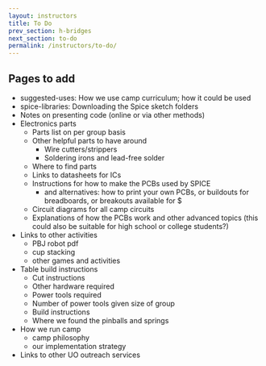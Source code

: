 ```yaml
---
layout: instructors
title: To Do
prev_section: h-bridges
next_section: to-do
permalink: /instructors/to-do/
---
```



## Pages to add
- suggested-uses: How we use camp curriculum; how it could be used
- spice-libraries: Downloading the Spice sketch folders
- Notes on presenting code (online or via other methods)
- Electronics parts
    - Parts list on per group basis
    - Other helpful parts to have around
        - Wire cutters/strippers
        - Soldering irons and lead-free solder
    - Where to find parts
    - Links to datasheets for ICs
    - Instructions for how to make the PCBs used by SPICE
        - and alternatives: how to print your own PCBs, or buildouts for breadboards, or breakouts available for $
    - Circuit diagrams for all camp circuits
    - Explanations of how the PCBs work and other advanced topics (this could also be suitable for high school or college students?)
- Links to other activities
    - PBJ robot pdf
    - cup stacking
    - other games and activities
- Table build instructions
    - Cut instructions
    - Other hardware required
    - Power tools required
    - Number of power tools given size of group
    - Build instructions
    - Where we found the pinballs and springs
- How we run camp
    - camp philosophy
    - our implementation strategy
- Links to other UO outreach services